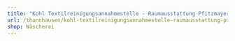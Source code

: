 ```yaml
---
title: "Kohl Textilreinigungsannahmestelle - Raumausstattung Pfitzmayer"
url: /thannhausen/kohl-textilreinigungsannahmestelle-raumausstattung-pfitzmayer/
shop: Wäscherei
---
```

